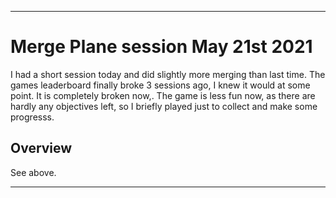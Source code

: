 
***

# Merge Plane session May 21st 2021

I had a short session today and did slightly more merging than last time. The games leaderboard finally broke 3 sessions ago, I knew it would at some point. It is completely broken now,. The game is less fun now, as there are hardly any objectives left, so I briefly played just to collect and make some progresss.

## Overview

See above.

***

